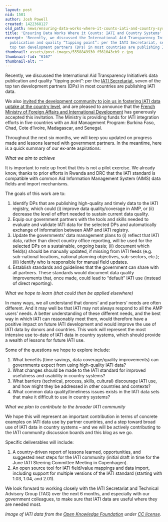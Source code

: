 ```yaml
---
layout: post
nid: 1501
author: Josh Powell
created: 1422368127
old_path: news/ensuring-data-works-where-it-counts-iati-and-country-systems
title: 'Ensuring Data Works Where it Counts: IATI and Country Systems'
excerpt: 'Recently, we discussed the International Aid Transparency Initiative’s data
  publication and quality “tipping point”: per the IATI Secretariat, seven of the
  top ten development partners (DPs) in most countries are publishing IATI data.'
thumbnail: assets/post-images/5558849930_f561043cb9_z.jpg
thumbnail-fid: "6167"
thumbnail-alt: ""
---
```


Recently, we discussed the International Aid Transparency Initiative’s data publication and quality “tipping point”: per the [IATI Secretariat](https://sites.google.com/site/useofiatidataincountrysystems/home), seven of the top ten development partners (DPs) in most countries are publishing IATI data.

We also [invited the development community to join us in fostering IATI data uptake at the country level](/news/whats-next-iati), and are pleased to announce that the [French Ministry of Foreign Affairs and International Development](http://www.diplomatie.gouv.fr/en/) has generously accepted this invitation. The Ministry is providing funds for IATI integration efforts in five countries with an Aid Management Program: Burkina Faso, Chad, Cote d’Ivoire, Madagascar, and Senegal.

Throughout the next six months, we will keep you updated on progress made and lessons learned with government partners. In the meantime, here is a quick summary of our ex-ante aspirations:

*What we aim to achieve*

It is important to note up front that this is not a pilot exercise. We already know, thanks to prior efforts in Rwanda and DRC that the IATI standard is compatible with common Aid Information Management System (AIMS) data fields and import mechanisms.

The goals of this work are to:

1. Identify DPs that are publishing high-quality and timely data to the IATI registry, which could (i) improve data quality/coverage in AMP, or (ii) decrease the level of effort needed to sustain current data quality.
2. Equip our government partners with the tools and skills needed to evaluate and validate IATI data for the selected DPs and automatically exchange of information between AMP and IATI registry.
3. Update the governments’ data management plans to (i) reflect that IATI data, rather than direct country office reporting, will be used for the selected DPs on a sustainable, ongoing basis; (ii) document which field(s) should be manually updated, if missing from IATI feeds (e.g. sub-national locations, national planning objectives, sub-sectors, etc.); (iii) identify who is responsible for manual field updates.
4. Establish standards and guidelines that the government can share with all partners. These standards would document data quality improvements that, once made, could lead to “default” IATI use (instead of direct reporting).

*What we hope to learn (that could then be applied elsewhere)*

In many ways, we all understand that donors’ and partners’ needs are often different. And it may well be that IATI may not always respond to all the AMP users’ needs. A better understanding of these different needs, and the best way in which IATI can reasonably meet them, would therefore have a positive impact on future IATI development and would improve the use of IATI data by donors and countries. This work will represent the most intensive use to-date of IATI data in country systems, which should provide a wealth of lessons for future IATI use.

Some of the questions we hope to explore include:

1. What benefits (time savings, data coverage/quality improvements) can governments expect from using high-quality IATI data?
2. What changes should be made to the IATI standard for improved usefulness and usability in country systems?
3. What barriers (technical, process, skills, cultural) discourage IATI use, and how might they be addressed in other countries and contexts?
4. What common data quality/timeliness issues exists in the IATI data sets that make it difficult to use in country systems?

*What we plan to contribute to the broader IATI community*

We hope this will represent an important contribution in terms of concrete examples on IATI data use by partner countries, and a step toward broad use of IATI data in country systems – and we will be actively contributing to the IATI community discussion boards and this blog as we go.

Specific deliverables will include:

1. A country-driven report of lessons learned, opportunities, and suggested next steps for the IATI community (initial draft in time for the June IATI Steering Committee Meeting in Copenhagen).
2. An open source tool for IATI field/value mappings and data import, including support for multiple versions of the IATI standard (starting with 1.03, 1.04, and 2.01).

We look forward to working closely with the IATI Secretariat and Technical Advisory Group (TAG) over the next 6 months, and especially with our government colleagues, to make sure that IATI data are useful where they are needed most.


*Image of IATI data from the [Open Knowledge Foundation](https://www.flickr.com/photos/okfn/5558849930/) under [CC license](https://creativecommons.org/licenses/by-sa/2.0/).*
